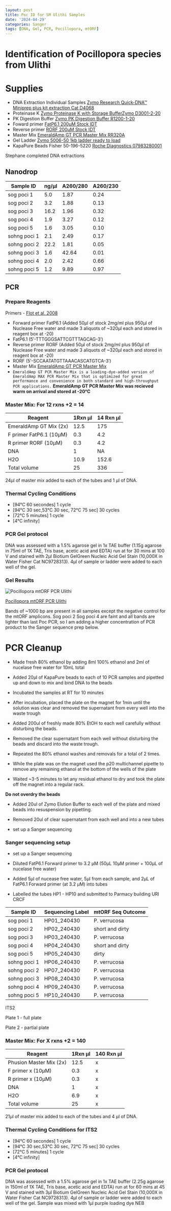 ```yaml
---
layout: post
title: Poc ID for SM Ulithi Samples
date: '2024-04-29'
categories: Sanger
tags: [DNA, Gel, PCR, Pocillopora, mtORF]
---
```


# Identification of Pocillopora species from Ulithi

# Supplies

- DNA Extraction Individual Samples [Zymo Research Quick-DNA™ Miniprep plus kit extraction Cat D4068](https://github.com/hputnam/Putnam_Lab_Notebook/blob/master/images/d4068_d4069_quick-dna_miniprep_plus_kit.pdf) 
- Proteinase K [Zymo Proteinase K with Storage BufferZymo D3001-2-20](https://www.zymoresearch.com/products/proteinase-k-w-storage-buffer-set)
- PK Digestion Buffer [Zymo PK Digestion Buffer R1200-1-20](https://www.zymoresearch.com/products/pk-digestion-buffer)   
- Foward primer [FatP6.1 200µM Stock IDT](https://github.com/hputnam/Putnam_Lab_Notebook/blob/master/images/Fatp6.1_IDT_Spec_328104852.pdf) 
- Reverse primer [RORF 200µM Stock IDT](https://github.com/hputnam/Putnam_Lab_Notebook/blob/master/images/RORF_IDT_Spec_328104853.pdf)         
- Master Mix [EmeraldAmp GT PCR Master Mix RR320A](https://github.com/hputnam/Putnam_Lab_Notebook/blob/master/images/TaKaRa_Emerald_RR320A_DS.pdf)
- Gel Ladder [Zymo 5006-50 1kb ladder ready to load](https://www.zymoresearch.com/products/zr-1-kb-dna-marker)
- KapaPure Beads Fisher 50-196-5220 [Roche Diagnostics 07983280001](https://www.fishersci.com/shop/products/kapa-pure-beads-4/501965220) 

Stephane completed DNA extractions

## Nanodrop

Sample ID |  ng/µl | A260/280 | A260/230|
---|---|---| ---|
sog poci 1 |   5.0|1.87|0.24|
sog poci 2 |   3.2|1.88|0.13|
sog poci 3 |  16.2|1.96|0.32|
sog poci 4 |   1.9|3.27|0.12|
sog poci 5 |   1.6|3.05|0.10|
sohng poci 1 | 2.1|2.49|0.17|
sohng poci 2 |22.2|1.81|0.05|
sohng poci 3 | 1.6|42.64|0.01|
sohng poci 4 | 2.0|2.42|0.66|
sohng poci 5 | 1.2|9.89|0.97|


## PCR
### Prepare Reagents
Primers - [Flot et al. 2008](https://www.sciencedirect.com/science/article/pii/S1631069107003812?via%3Dihub)   
- Forward primer FatP6.1	(Added 50µl of stock 2mg/ml plus 950µl of Nuclease Free water and made 3 aliquots of ~320µl each and stored in reagent box at -20)   
- FatP6.1 (5′-TTTGGGSATTCGTTTAGCAG-3′)    
- Reverse primer RORF	(Added 50µl of stock 2mg/ml plus 950µl of Nuclease Free water and made 3 aliquots of ~320µl each and stored in reagent box at -20)     
- RORF (5′-SCCAATATGTTAAACASCATGTCA-3′)    
- Master Mix [EmeraldAmp GT PCR Master Mix]()
- ```EmeraldAmp GT PCR Master Mix is a loading-dye-added version of EmeraldAmp MAX PCR Master Mix that is optimized for great performance and convenience in both standard and high-throughput PCR applications.```
**EmeraldAmp GT PCR Master Mix was recieved warm on arrival and stored at -20°C**

### Master Mix: For 12 rxns +2 = 14 

Reagent | 1Rxn µl | 14 Rxn µl |  
---|---|---|
EmeraldAmp GT Mix (2x)| 		12.5	|	175|
F primer FatP6.1 (10µM) |	0.3	|	4.2
R primer RORF		(10µM)  |	0.3	|	4.2
DNA		|				1		| NA	
H2O			|			10.9	|	152.6
Total volume 		|	25		|	336

24µl of master mix added to each of the tubes and 1 µl of DNA. 


### Thermal Cycling Conditions 
- [94°C 60 secondes] 1 cycle
- [94°C 30 sec,53°C 30 sec, 72°C 75 sec] 30 cycles
- [72°C 5 minutes] 1 cycle
- [4°C infinity]

### PCR Gel protocol
DNA was assessed with a 1.5% agarose gel in 1x TAE buffer (1.15g agarose in 75ml of 1X TAE, Tris base, acetic acid and EDTA) run at for 30 mins at 100 V and stained with 2µl Biotium GelGreen Nucleic Acid Gel Stain (10,000X in Water Fisher Cat NC9728313). 4µl of sample or ladder were added to each well of the gel.

### Gel Results
   
![Pocillopora mtORF PCR Ulithi](https://github.com/hputnam/Putnam_Lab_Notebook/blob/master/images/20240429_Stephane_mtORF_gel.jpg?raw=true)

[Pocillopora mtORF PCR Ulithi](https://github.com/hputnam/Putnam_Lab_Notebook/blob/master/images/20240429_Stephane_mtORF_gel.jpg?raw=true)


Bands of ~1000 bp are present in all samples except the negative control for the mtORF amplicons. Sog poci 2 Sog poci 4 are faint and all bands are lighter than last Poc PCR, so I am adding a higher concentration of PCR product to the Sanger sequence prep below.  


# PCR Cleanup
- Made fresh 80% ethanol by adding 8ml 100% ethanol and 2ml of nucelase free water for 10mL total

- Added 20µl of KapaPure beads  to each of 10 PCR samples and pipetted up and down to mix and bind DNA to the beads

-  Incubated the samples at RT for 10 minutes 

- After incubation, placed the plate on the magnet for 1min until the solution was clear and removed the supernatant from every well into the waste trough

- Added 200ul of freshly made 80% EtOH to each well carefully without disturbing the beads. 

- Removed the clear supernatant from each well without disturbing the beads and discard into the waste trough.

- Repeated the 80% ethanol washes and removals for a total of 2 times. 

- While the plate was on the magnet used the p20 multichannel pipette to remove any remaining ethanol at the bottom of the wells of the plate 

- Waited ~3-5 minutes to let any residual ethanol to dry and took the plate off the magnet into a regular rack.

**Do not overdry the beads**

- Added 20ul of Zymo Elution Buffer to each well of the plate and mixed beads into resuspension by pipetting.

- Removed 20ul of clear supernatant from each well and into a new tubes

- set up a Sanger sequencing 


### Sanger sequencing setup
- set up a Sanger sequencing 

- Diluted FatP6.1 Forward primer to 3.2 µM (50µL 10µM primer + 100µL of nucelase free water)

- Added 5µl of nucease free water, 5µl from each sample, and 2µL of FatP6.1 Forward primer (at 3.2 µM) into tubes

- Labelled the tubes HP1 - HP10 and submitted to Parmacy building URI CRCF 

   
Sample ID |  Sequencing Label | mtORF Seq Outcome |
---|---|----|
sog poci 1 |   HP01_240430| P. verrucosa|
sog poci 2 |   HP02_240430| short and dirty |
sog poci 3 |   HP03_240430| P. verrucosa|
sog poci 4 |   HP04_240430| short and dirty |
sog poci 5 |   HP05_240430| dirty |
sohng poci 1 | HP06_240430| P. verrucosa|
sohng poci 2 | HP07_240430| P. verrucosa|
sohng poci 3 | HP08_240430| P. verrucosa|
sohng poci 4 | HP09_240430| P. verrucosa|
sohng poci 5 | HP10_240430| P. verrucosa|


ITS2


Plate 1 - full plate

Plate 2 - partial plate

### Master Mix: For X rxns +2 = 140 

Reagent | 1Rxn µl | 140 Rxn µl |  
---|---|---|
Phusion Master Mix (2x)| 		12.5	|	x|
F primer x (10µM) |	0.3	|	x
R primer x	(10µM)  |	0.3	|	x
DNA		|				1		| x	
H2O			|			6.9	|	x
Total volume 		|	25		|	x

21µl of master mix added to each of the tubes and 4 µl of DNA. 


### Thermal Cycling Conditions for ITS2
- [94°C 60 secondes] 1 cycle
- [94°C 30 sec,53°C 30 sec, 72°C 75 sec] 30 cycles
- [72°C 5 minutes] 1 cycle
- [4°C infinity]

### PCR Gel protocol
DNA was assessed with a 1.5% agarose gel in 1x TAE buffer (2.25g agarose in 150ml of 1X TAE, Tris base, acetic acid and EDTA) run at for 60 mins at 45 V and stained with 3µl Biotium GelGreen Nucleic Acid Gel Stain (10,000X in Water Fisher Cat NC9728313). 4µl of sample or ladder were added to each well of the gel. Sample was mixed with 1µl purple loading dye NEB
